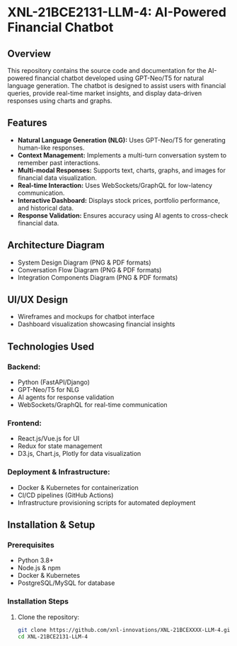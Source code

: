 # XNL-21BCE2131-LLM-4: AI-Powered Financial Chatbot

## Overview
This repository contains the source code and documentation for the AI-powered financial chatbot developed using GPT-Neo/T5 for natural language generation. The chatbot is designed to assist users with financial queries, provide real-time market insights, and display data-driven responses using charts and graphs.

## Features
- **Natural Language Generation (NLG):** Uses GPT-Neo/T5 for generating human-like responses.
- **Context Management:** Implements a multi-turn conversation system to remember past interactions.
- **Multi-modal Responses:** Supports text, charts, graphs, and images for financial data visualization.
- **Real-time Interaction:** Uses WebSockets/GraphQL for low-latency communication.
- **Interactive Dashboard:** Displays stock prices, portfolio performance, and historical data.
- **Response Validation:** Ensures accuracy using AI agents to cross-check financial data.

## Architecture Diagram
- System Design Diagram (PNG & PDF formats)
- Conversation Flow Diagram (PNG & PDF formats)
- Integration Components Diagram (PNG & PDF formats)

## UI/UX Design
- Wireframes and mockups for chatbot interface
- Dashboard visualization showcasing financial insights

## Technologies Used
### Backend:
- Python (FastAPI/Django)
- GPT-Neo/T5 for NLG
- AI agents for response validation
- WebSockets/GraphQL for real-time communication

### Frontend:
- React.js/Vue.js for UI
- Redux for state management
- D3.js, Chart.js, Plotly for data visualization

### Deployment & Infrastructure:
- Docker & Kubernetes for containerization
- CI/CD pipelines (GitHub Actions)
- Infrastructure provisioning scripts for automated deployment

## Installation & Setup
### Prerequisites
- Python 3.8+
- Node.js & npm
- Docker & Kubernetes
- PostgreSQL/MySQL for database

### Installation Steps
1. Clone the repository:
   ```bash
   git clone https://github.com/xnl-innovations/XNL-21BCEXXXX-LLM-4.git
   cd XNL-21BCE2131-LLM-4
